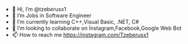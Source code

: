 - 👋 Hi, I’m @tzeberusx1 
- 👀 I’m Jobs in Software Engineer
- 🌱 I’m currently learning C++,Visual Basic, .NET, C#
- 💞️ I’m looking to collaborate on İnstagram,Facebook,Google Web Bot
- 📫 How to reach me https://instagram.com/Tzeberusx1

<!---
tzeberusx1/Yazılım Evren is a ✨ special ✨ repository because its `README.md` (this file) appears on your GitHub profile.
You can click the Preview link to take a look at your changes.
--->
